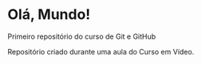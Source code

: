 # Olá, Mundo!
 Primeiro repositório do curso de Git e GitHub

 Repositório criado durante uma aula do Curso em Vídeo.
